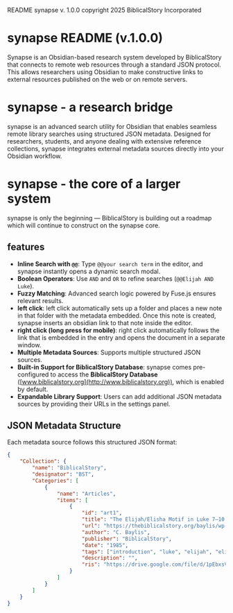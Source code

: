 README
synapse v. 1.0.0
copyright 2025 BiblicalStory Incorporated

# synapse README (v.1.0.0)


Synapse is an Obsidian-based research system developed by BiblicalStory that connects to remote web resources through a standard JSON protocol. This allows researchers using Obsidian to make constructive links to external resources published on the web or on remote servers.


# synapse - a research bridge 

synapse is an advanced search utility for Obsidian that enables seamless remote library searches using structured JSON metadata. Designed for researchers, students, and anyone dealing with extensive reference collections, synapse integrates external metadata sources directly into your Obsidian workflow.


# synapse - the core of a larger system

synapse is only the beginning — BiblicalStory is building out a roadmap which will continue to construct on the synapse core.


## features

- **Inline Search with `@@`**: Type `@@your search term` in the editor, and synapse instantly opens a dynamic search modal.
- **Boolean Operators**: Use `AND` and `OR` to refine searches (`@@Elijah AND Luke`).
- **Fuzzy Matching**: Advanced search logic powered by Fuse.js ensures relevant results.
- **left click**: left click automatically sets up a folder and places a new note in that folder with the metadata embedded. Once this note is created, synapse inserts an obsidian link to that note inside the editor.
- **right click (long press for mobile)**: right click automatically follows the link that is embedded in the entry and opens the document in a separate window.
- **Multiple Metadata Sources**: Supports multiple structured JSON sources.
- **Built-in Support for BiblicalStory Database**: synapse comes pre-configured to access the **BiblicalStory Database** ([www.biblicalstory.org](http://www.biblicalstory.org)), which is enabled by default.
- **Expandable Library Support**: Users can add additional JSON metadata sources by providing their URLs in the settings panel.

## JSON Metadata Structure

Each metadata source follows this structured JSON format:

```json
{
    "Collection": {
        "name": "BiblicalStory",
        "designator": "BST",
        "Categories": [
            {
                "name": "Articles",
                "items": [
                    {
                        "id": "art1",
                        "title": "The Elijah/Elisha Motif in Luke 7–10 as Related to the Purpose of the Book of Luke",
                        "url": "https://thebiblicalstory.org/baylis/wp-content/uploads/2015/06/Elijah_Elisha_Luke_Thesis_Baylis_1985.pdf",
                        "author": "C. Baylis",
                        "publisher": "BiblicalStory",
                        "date": "1985",
                        "tags": ["introduction", "luke", "elijah", "elisha", "kings"],
                        "description": "",
                        "ris": "https://drive.google.com/file/d/1pEbxsVb5id47rh4pf0xS5HX7mXadrPfV/view"
                    }
                ]
            }
        ]
    }
}